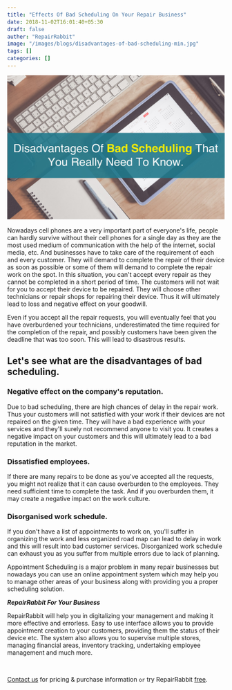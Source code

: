 ```yaml
---
title: "Effects Of Bad Scheduling On Your Repair Business"
date: 2018-11-02T16:01:40+05:30
draft: false
auther: "RepairRabbit"
image: "/images/blogs/disadvantages-of-bad-scheduling-min.jpg"
tags: []
categories: []
---
```


<img src="/images/blogs/disadvantages-of-bad-scheduling-min.jpg" />

Nowadays cell phones are a very important part of everyone's life, people can hardly survive without their cell phones for a single day as they are the most used medium of communication with the help of the internet, social media, etc. And businesses have to take care of the requirement of each and every customer. They will demand to complete the repair of their device as soon as possible or some of them will demand to complete the repair work on the spot. In this situation, you can't accept every repair as they cannot be completed in a short period of time. The customers will not wait for you to accept their device to be repaired. They will choose other technicians or repair shops for repairing their device. Thus it will ultimately lead to loss and negative effect on your goodwill. 

Even if you accept all the repair requests, you will eventually feel that you have overburdened your technicians, underestimated the time required for the completion of the repair, and possibly customers have been given the deadline that was too soon. This will lead to disastrous results. 

## Let's see what are the disadvantages of bad scheduling.

### Negative effect on the company's reputation. 

Due to bad scheduling, there are high chances of delay in the repair work. Thus your customers will not satisfied with your work if their devices are not repaired on the given time. They will have a bad experience with your services and they'll surely not recommend anyone to visit you. It creates a negative impact on your customers and this will ultimately lead to a bad reputation in the market.

### Dissatisfied employees.

If there are many repairs to be done as you've accepted all the requests, you might not realize that it can cause overburden to the employees. They need sufficient time to complete the task. And if you overburden them, it may create a negative impact on the work culture.

### Disorganised work schedule.

If you don't have a list of appointments to work on, you'll suffer in organizing the work and less organized road map can lead to delay in work and this will result into bad customer services. Disorganized work schedule can exhaust you as you suffer from multiple errors due to lack of planning. 

Appointment Scheduling is a major problem in many repair businesses but nowadays you can use an online appointment system which may help you to manage other areas of your business along with providing you a proper scheduling solution. 

___RepairRabbit For Your Business___

RepairRabbit will help you in digitalizing your management and making it more effective and errorless. Easy to use interface allows you to provide appointment creation to your customers, providing them the status of their device etc. The system also allows you to supervise multiple stores, managing financial areas, inventory tracking, undertaking employee management and much more.


<br>

<a href="mailto:contact@repairrabbit.co?subject=Query of RepairRabbit" target="_blank">Contact us</a> for pricing & purchase information `or` try RepairRabbit <a href="https://demo.repairrabbit.co/admin" rel="noopener" target="_blank" title="RepairRabbit Demo">free</a>.

<br>